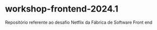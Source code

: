 # workshop-frontend-2024.1
Repositório referente ao desafio Netflix da Fábrica de Software Front end
